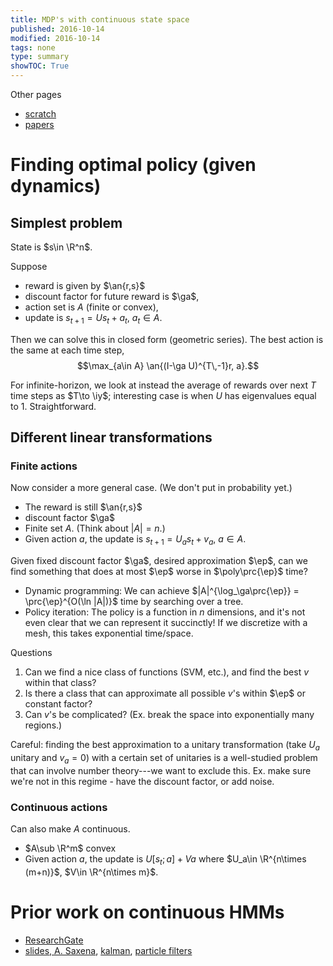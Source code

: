 ```yaml
---
title: MDP's with continuous state space
published: 2016-10-14
modified: 2016-10-14
tags: none
type: summary
showTOC: True
---
```


Other pages

* [scratch](continuous_scratch.html)
* [papers](rl_refs.html)

# Finding optimal policy (given dynamics)

## Simplest problem

State is $s\in \R^n$.

Suppose 

* reward is given by $\an{r,s}$
* discount factor for future reward is $\ga$, 
* action set is $A$ (finite or convex),
* update is $s_{t+1} = Us_t + a_t$, $a_t\in A$. 

Then we can solve this in closed form (geometric series). The best action is the same at each time step,
$$\max_{a\in A} \an{(I-\ga U)^{T\,-1}r, a}.$$

For infinite-horizon, we look at instead the average of rewards over next $T$ time steps as $T\to \iy$; interesting case is when $U$ has eigenvalues equal to 1. Straightforward.

## Different linear transformations

### Finite actions

Now consider a more general case. (We don't put in probability yet.) 

* The reward is still $\an{r,s}$
* discount factor $\ga$
* Finite set $A$. (Think about $|A|=n$.)
* Given action $a$, the update is $s_{t+1} = U_a s_t + v_a$, $a\in A$. 

Given fixed discount factor $\ga$, desired approximation $\ep$, can we find something that does at most $\ep$ worse in $\poly\prc{\ep}$ time?

* Dynamic programming: We can achieve $|A|^{\log_\ga\prc{\ep}} = \prc{\ep}^{O(\ln |A|)}$ time by searching over a tree.
* Policy iteration: The policy is a function in $n$ dimensions, and it's not even clear that we can represent it succinctly! If we discretize with a mesh, this takes exponential time/space.

Questions

1. Can we find a nice class of functions (SVM, etc.), and find the best $v$ within that class?
2. Is there a class that can approximate all possible $v$'s within $\ep$ or constant factor?
3. Can $v$'s be complicated? (Ex. break the space into exponentially many regions.)

Careful: finding the best approximation to a unitary transformation (take $U_a$ unitary and $v_a=0$) with a certain set of unitaries is a well-studied problem that can involve number theory---we want to exclude this. Ex. make sure we're not in this regime - have the discount factor, or add noise.

### Continuous actions

Can also make $A$ continuous.

* $A\sub \R^m$ convex
* Given action $a$, the update is $U[s_t;a] + Va$ where $U_a\in \R^{n\times (m+n)}$, $V\in \R^{n\times m}$.

# Prior work on continuous HMMs

* [ResearchGate](https://www.researchgate.net/post/What_is_known_about_learning_of_continuous_state-space_hidden_Markov_models_with_continuous_observation_processes)
* [slides, A. Saxena](http://www.cs.cornell.edu/Courses/cs4758/2013sp/lectures.html), [kalman](http://www.cs.cornell.edu/Courses/cs4758/2013sp/materials/cs4758_kalman_hmm_examples.pdf), [particle filters](http://www.cs.cornell.edu/Courses/cs4758/2013sp/materials/particle-filters.pdf)
<!--
http://www.cs.cornell.edu/Courses/cs4758/2013sp/materials/cs4758_hmm.pdf
* [State space model](http://www.scholarpedia.org/article/State_space_model)
https://en.wikipedia.org/wiki/Rejection_sampling
-->
